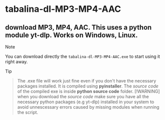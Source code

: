 # tabalina-dl-MP3-MP4-AAC
 download MP3, MP4, AAC. This uses a python module yt-dlp. Works on Windows, Linux.
---
> [!NOTE]
> You can download directly the `tabalina-dl-MP3-MP4-AAC.exe` to start using it right away.

> [!TIP]
> > The .exe file will work just fine even if you don't have the necessary packages installed.
> It is compiled using **pyinstaller**.
> The *source code* of the compiled exe is inside **python source code** folder.
> [!WARNING]
> when you download the *source code* make sure you have all the necessary python packages (e.g yt-dlp) installed in your system to avoid unnescessary errors caused by missing modules when running the script.
